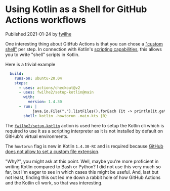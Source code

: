 # Using Kotlin as a Shell for GitHub Actions workflows

Published 2021-01-24 by [fwilhe](https://social.tchncs.de/@fwilhe)

One interesting thing about GitHub Actions is that you can chose a ["custom shell"](https://docs.github.com/en/actions/reference/workflow-syntax-for-github-actions#custom-shell) per step.
In connection with Kotlin's [scripting capabilities](https://github.com/Kotlin/kotlin-script-examples/blob/master/jvm/main-kts/MainKts.md), this allows you to write "shell" scripts in Kotlin.

Here is a trivial example

```yaml
  build:
    runs-on: ubuntu-20.04
    steps:
      - uses: actions/checkout@v2
      - uses: fwilhe2/setup-kotlin@main
        with:
          version: 1.4.30
      - run: |
            java.io.File(".").listFiles().forEach {it -> println(it.getName().toString())}
        shell: kotlin -howtorun .main.kts {0}
```

The [`fwilhe2/setup-kotlin`](https://github.com/fwilhe2/setup-kotlin) action is used here to setup the Kotlin cli which is required to use it as a scripting interpreter as it is not installed by default on GitHub's virtual environments.

The `howtorun` flag is new in Kotlin `1.4.30-RC` and is required because [GitHub does not allow to set a custom file extension](https://github.com/actions/runner/issues/813).

"Why?", you might ask at this point.
Well, maybe you're more proficient in writing Kotlin compared to Bash or Python?
I did not use this very much so far, but I'm eager to see in which cases this might be useful.
And, last but not least, finding this out led me down a rabbit hole of how GitHub Actions and the Kotlin cli work, so that was interesting.

